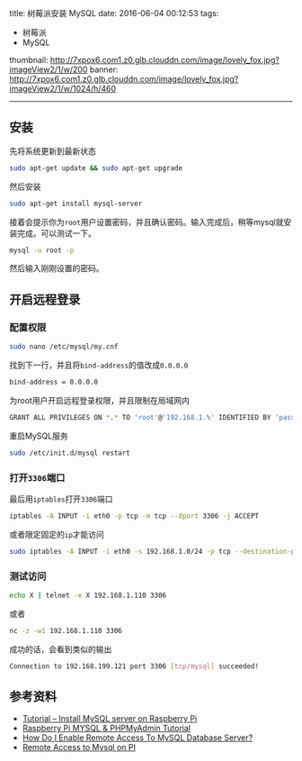 title: 树莓派安装 MySQL
date: 2016-06-04 00:12:53
tags: 
- 树莓派
- MySQL

thumbnail: http://7xpox6.com1.z0.glb.clouddn.com/image/lovely_fox.jpg?imageView2/1/w/200
banner: http://7xpox6.com1.z0.glb.clouddn.com/image/lovely_fox.jpg?imageView2/1/w/1024/h/460 

---


## 安装

先将系统更新到最新状态

```bash
sudo apt-get update && sudo apt-get upgrade
```

<!-- more -->

然后安装

```bash
sudo apt-get install mysql-server
```

接着会提示你为`root`用户设置密码，并且确认密码。输入完成后，稍等mysql就安装完成。可以测试一下。

```bash
mysql -u root -p
```

然后输入刚刚设置的密码。

## 开启远程登录

### 配置权限

```bash
sudo nano /etc/mysql/my.cnf
```

找到下一行，并且将`bind-address`的值改成`0.0.0.0`

```bash
bind-address = 0.0.0.0
```

为root用户开启远程登录权限，并且限制在局域网内

```bash
GRANT ALL PRIVILEGES ON *.* TO 'root'@'192.168.1.%' IDENTIFIED BY 'password' WITH GRANT OPTION;
```

重启MySQL服务

```bash
sudo /etc/init.d/mysql restart
```

### 打开`3306`端口

最后用`iptables`打开`3306`端口

```bash
iptables -A INPUT -i eth0 -p tcp -m tcp --dport 3306 -j ACCEPT
```

或者限定固定的`ip`才能访问

```bash
sudo iptables -A INPUT -i eth0 -s 192.168.1.0/24 -p tcp --destination-port 3306 -j ACCEPT
```

### 测试访问

```bash
echo X | telnet -e X 192.168.1.110 3306
```

或者

```bash
nc -z -w1 192.168.1.110 3306
```

成功的话，会看到类似的输出

```bash
Connection to 192.168.199.121 port 3306 [tcp/mysql] succeeded!
```

## 参考资料
- [Tutorial – Install MySQL server on Raspberry Pi](https://www.stewright.me/2014/06/tutorial-install-mysql-server-on-raspberry-pi/)
- [Raspberry Pi MYSQL & PHPMyAdmin Tutorial](https://pimylifeup.com/raspberry-pi-mysql-phpmyadmin/)
- [How Do I Enable Remote Access To MySQL Database Server?](http://www.cyberciti.biz/tips/how-do-i-enable-remote-access-to-mysql-database-server.html)
- [Remote Access to Mysql on PI](https://www.raspberrypi.org/forums/viewtopic.php?f=36&t=20214)
